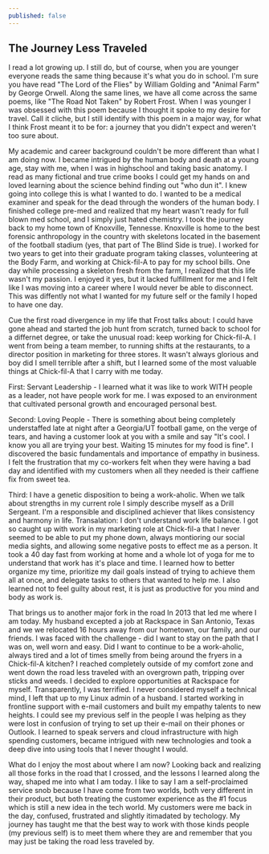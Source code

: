 ```yaml
---
published: false
---
```

## The Journey Less Traveled

I read a lot growing up. I still do, but of course, when you are younger everyone reads the same thing because it's what you do in school. I'm sure you have read "The Lord of the Flies" by William Golding and "Animal Farm" by George Orwell. Along the same lines, we have all come across the same poems, like "The Road Not Taken" by Robert Frost. When I was younger I was obsessed with this poem because I thought it spoke to my desire for travel. Call it cliche, but I still identify with this poem in a major way, for what I think Frost meant it to be for: a journey that you didn't expect and weren't too sure about. 

My academic and career background couldn't be more different than what I am doing now. I became intrigued by the human body and death at a young age, stay with me, when I was in highschool and taking basic anatomy. I read as many fictional and true crime books I could get my hands on and loved learning about the science behind finding out "who dun it". I knew going into college this is what I wanted to do. I wanted to be a medical examiner and speak for the dead through the wonders of the human body. I finished college pre-med and realized that my heart wasn't ready for full blown med school, and I simply just hated chemistry. I took the journey back to my home town of Knoxville, Tennesse. Knoxville is home to the best forensic anthropology in the country with skeletons located in the basement of the football stadium (yes, that part of The Blind Side is true). I worked for two years to get into their graduate program taking classes, volunteering at the Body Farm, and working at Chick-fil-A to pay for my school bills. One day while processing a skeleton fresh from the farm, I realized that this life wasn't my passion. I enjoyed it yes, but it lacked fulfillment for me and I felt like I was moving into a career where I would never be able to disconnect. This was diffently not what I wanted for my future self or the family I hoped to have one day. 

Cue the first road divergence in my life that Frost talks about: I could have gone ahead and started the job hunt from scratch, turned back to school for a differnet degree, or take the unusual road: keep working for Chick-fil-A. I went from being a team member, to running shifts at the restaurants, to a director position in marketing for three stores.  It wasn't always glorious and boy did I smell terrible after a shift, but I learned some of the most valuable things at Chick-fil-A that I carry with me today.   

First: Servant Leadership - I learned what it was like to work WITH people as a leader, not have people work for me. I was exposed to an environment that cultivated personal growth and encouraged personal best. 

Second: Loving People - There is something about being completely understaffed late at night after a Georgia/UT football game, on the verge of tears, and having a customer look at you with a smile and say "It's cool. I know you all are trying your best. Waiting 15 minutes for my food is fine". I discovered the basic fundamentals and importance of empathy in business. I felt the frustration that my co-workers felt when they were having a bad day and identified with my customers when all they needed is their caffiene fix from sweet tea. 

Third: I have a genetic disposition to being a work-aholic. When we talk about strengths in my current role I simply describe myself as a Drill Sergeant. I'm a responsible and disciplined achiever that likes consistency and harmony in life. Transalation: I don't understand work life balance. I got so caught up with work in my marketing role at Chick-fil-a that I never seemed to be able to put my phone down, always montioring our social media sights, and allowing some negative posts to effect me as a person. It took a 40 day fast from working at home and a whole lot of yoga for me to understand that work has it's place and time. I learned how to better organize my time, prioritize my dail goals instead of trying to achieve them all at once, and delegate tasks to others that wanted to help me. I also learned not to feel guilty about rest, it is just as productive for you mind and body as work is.    

That brings us to another major fork in the road In 2013 that led me where I am today. My husband excepted a job at Rackspace in San Antonio, Texas and we we relocated 16 hours away from our hometown, our family, and our friends. I was faced with the challenge - did I want to stay on the path that I was on, well worn and easy. Did I want to continue to be a work-aholic, always tired and a lot of times smelly from being around the fryers in a Chick-fil-A kitchen? I reached completely outside of my comfort zone and went down the road less traveled with an overgrown path, tripping over sticks and weeds. I decided to explore opportunities at Rackspace for myself. Transparently, I was terrified. I never considered myself a technical mind, I left that up to my Linux admin of a husband. I started working in frontline support with e-mail customers and built my empathy talents to new heights. I could see my previous self in the people I was helping as they were lost in confusion of trying to set up their e-mail on their phones or Outlook. I learned to speak servers and cloud infrastructure with high spending customers, became intrigued with new technologies and took a deep dive into using tools that I never thought I would. 

What do I enjoy the most about where I am now? Looking back and realizing all those forks in the road that I crossed, and the lessons I learned along the way, shaped me into what I am today. I like to say I am a self-proclaimed service snob because I have come from two worlds, both very different in their product, but both treating the customer experience as the #1 focus which is still a new idea in the tech world. My customers were me back in the day, confused, frustrated and slightly itimadated by techology. My journey has taught me that the best way to work with those kinds people (my previous self) is to meet them where they are and remember that you may just be taking the road less traveled by.  